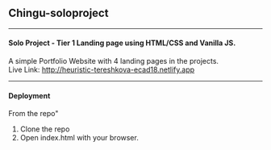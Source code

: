 ## Chingu-soloproject

---
#### Solo Project - Tier 1 Landing page using HTML/CSS and Vanilla JS.

A simple Portfolio Website with 4 landing pages in the projects.
<br />
Live Link: http://heuristic-tereshkova-ecad18.netlify.app

---
#### Deployment
From the repo"
1. Clone the repo 
2. Open index.html with your browser.

